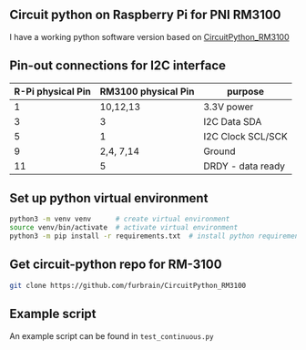 ## Circuit python on Raspberry Pi for PNI RM3100

I have a working python software version based on [CircuitPython_RM3100](https://github.com/furbrain/CircuitPython_RM3100)

## Pin-out connections for I2C interface

| R-Pi physical Pin | RM3100 physical Pin | purpose | 
|---|---|---|
| 1 |  10,12,13 | 3.3V power |
| 3 |  3 | I2C Data SDA| 
| 5 |  1 | I2C Clock SCL/SCK | 
| 9 |2,4, 7,14  | Ground |
| 11  | 5   | DRDY - data ready  |


## Set up python virtual environment

```bash
python3 -m venv venv      # create virtual environment
source venv/bin/activate  # activate virtual environment
python3 -m pip install -r requirements.txt  # install python requirements
```

## Get circuit-python repo for RM-3100

```bash
git clone https://github.com/furbrain/CircuitPython_RM3100
```

## Example script

An example script can be found in `test_continuous.py`

